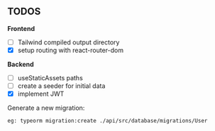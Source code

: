 ## TODOS
**Frontend**
- [ ] Tailwind compiled output directory
- [x] setup routing with react-router-dom

**Backend**
- [ ] useStaticAssets paths
- [ ] create a seeder for initial data
- [x] implement JWT

Generate a new migration:
```
eg: typeorm migration:create ./api/src/database/migrations/User
```